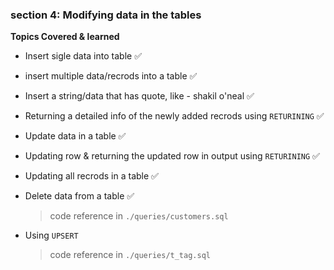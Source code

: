 ### section 4: Modifying data in the tables

**Topics Covered & learned**

- Insert sigle data into table ✅
- insert multiple data/recrods into a table ✅
- Insert a string/data that has quote, like - shakil o'neal ✅
- Returning a detailed info of the newly added recrods using `RETURINING` ✅
- Update data in a table ✅
- Updating row & returning the updated row in output using `RETURINING` ✅
- Updating all recrods in a table ✅
- Delete data from a table ✅

  > code reference in `./queries/customers.sql`

- Using `UPSERT`
  > code reference in `./queries/t_tag.sql`
